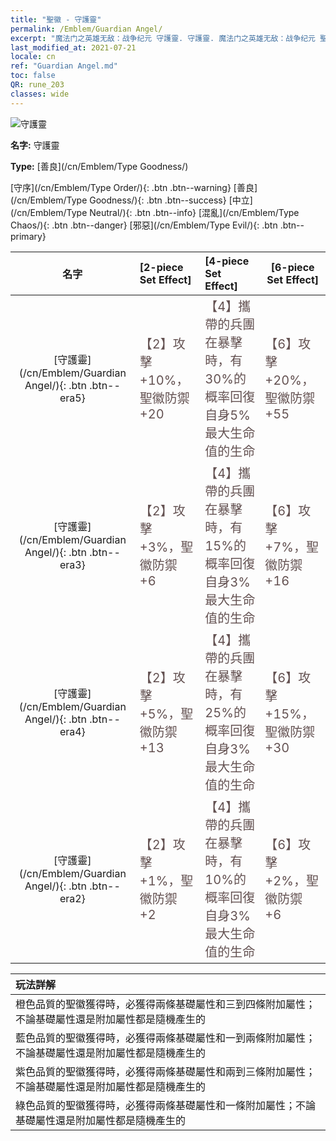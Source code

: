 ```yaml
---
title: "聖徽 - 守護靈"
permalink: /Emblem/Guardian Angel/
excerpt: "魔法门之英雄无敌：战争纪元 守護靈. 守護靈. 魔法门之英雄无敌：战争纪元 聖徽 守護靈. 魔法门之英雄无敌：战争纪元 善良 守護靈"
last_modified_at: 2021-07-21
locale: cn
ref: "Guardian Angel.md"
toc: false
QR: rune_203
classes: wide
---
```


  ![守護靈](/images/r/rune_icon_203.png)

 **名字:** 守護靈

 **Type:** [善良](/cn/Emblem/Type Goodness/)

  [守序](/cn/Emblem/Type Order/){: .btn .btn--warning}   [善良](/cn/Emblem/Type Goodness/){: .btn .btn--success}   [中立](/cn/Emblem/Type Neutral/){: .btn .btn--info}   [混亂](/cn/Emblem/Type Chaos/){: .btn .btn--danger}   [邪惡](/cn/Emblem/Type Evil/){: .btn .btn--primary} 

  |  名字    | [2-piece Set Effect] | [4-piece Set Effect] | [6-piece Set Effect]  | 
  |:-----------------------:|:-------------------|:-----------------|----------------| 
  | [守護靈](/cn/Emblem/Guardian Angel/){: .btn .btn--era5} | <span style="color: #645252;font-size:20px">【2】攻擊 +10%，聖徽防禦 +20</span> | <span style="color: #645252;font-size:20px">【4】攜帶的兵團在暴擊時，有30%的概率回復自身5%最大生命值的生命</span> | <span style="color: #645252;font-size:20px">【6】攻擊 +20%，聖徽防禦 +55</span> | 
  | [守護靈](/cn/Emblem/Guardian Angel/){: .btn .btn--era3} | <span style="color: #645252;font-size:20px">【2】攻擊 +3%，聖徽防禦 +6</span> | <span style="color: #645252;font-size:20px">【4】攜帶的兵團在暴擊時，有15%的概率回復自身3%最大生命值的生命</span> | <span style="color: #645252;font-size:20px">【6】攻擊 +7%，聖徽防禦 +16</span> | 
  | [守護靈](/cn/Emblem/Guardian Angel/){: .btn .btn--era4} | <span style="color: #645252;font-size:20px">【2】攻擊 +5%，聖徽防禦 +13</span> | <span style="color: #645252;font-size:20px">【4】攜帶的兵團在暴擊時，有25%的概率回復自身3%最大生命值的生命</span> | <span style="color: #645252;font-size:20px">【6】攻擊 +15%，聖徽防禦 +30</span> | 
  | [守護靈](/cn/Emblem/Guardian Angel/){: .btn .btn--era2} | <span style="color: #645252;font-size:20px">【2】攻擊 +1%，聖徽防禦 +2</span> | <span style="color: #645252;font-size:20px">【4】攜帶的兵團在暴擊時，有10%的概率回復自身3%最大生命值的生命</span> | <span style="color: #645252;font-size:20px">【6】攻擊 +2%，聖徽防禦 +6</span> | 

  |         玩法詳解            | 
  |:-------------------------------|
  | 橙色品質的聖徽獲得時，必獲得兩條基礎屬性和三到四條附加屬性；不論基礎屬性還是附加屬性都是隨機產生的 |
  | 藍色品質的聖徽獲得時，必獲得兩條基礎屬性和一到兩條附加屬性；不論基礎屬性還是附加屬性都是隨機產生的 |
  | 紫色品質的聖徽獲得時，必獲得兩條基礎屬性和兩到三條附加屬性；不論基礎屬性還是附加屬性都是隨機產生的 |
  | 綠色品質的聖徽獲得時，必獲得兩條基礎屬性和一條附加屬性；不論基礎屬性還是附加屬性都是隨機產生的 |
